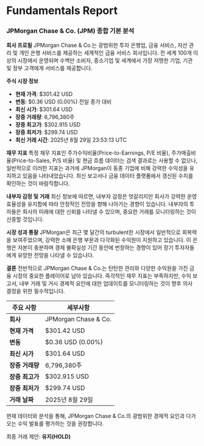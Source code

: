 # Fundamentals Report

### JPMorgan Chase & Co. (JPM) 종합 기본 분석

**회사 프로필**
JPMorgan Chase & Co.는 광범위한 투자 은행업, 금융 서비스, 자산 관리 및 개인 은행 서비스를 제공하는 세계적인 금융 서비스 회사입니다. 전 세계 100개 이상의 시장에서 운영되며 수백만 소비자, 중소기업 및 세계에서 가장 저명한 기업, 기관 및 정부 고객에게 서비스를 제공합니다.

**주식 시장 정보** 
- **현재 가격**: $301.42 USD
- **변동**: $0.36 USD (0.00%) 전일 종가 대비
- **최신 시가**: $301.64 USD
- **장중 거래량**: 6,796,380주
- **장중 최고가**: $302.915 USD
- **장중 최저가**: $299.74 USD
- **최신 거래 시간**: 2025년 8월 29일 23:53:13 UTC

**재무 지표**
특정 재무 지표인 주가수익비율(Price-to-Earnings, P/E 비율), 주가매출비율(Price-to-Sales, P/S 비율) 및 현금 흐름 데이터는 검색 결과로는 사용할 수 없으나, 일반적으로 이러한 지표는 과거에 JPMorgan이 동종 기업에 비해 강력한 수익성을 유지하고 있음을 나타내었습니다. 최신 보고서나 금융 데이터 플랫폼에서 갱신된 수치를 확인하는 것이 바람직합니다.

**내부자 감정 및 거래**
최신 정보에 따르면, 내부자 감정은 엇갈리지만 회사가 강력한 운영 효율성을 유지함에 따라 안정적인 전망을 향해 나아가는 경향이 있습니다. 내부자의 투자들은 회사의 미래에 대한 신뢰를 나타낼 수 있으며, 중요한 거래를 모니터링하는 것이 신중할 것입니다.

**시장 성과 통찰**
JPMorgan은 최근 몇 달간의 turbulent한 시장에서 일반적으로 회복력을 보여주었으며, 강력한 소매 은행 부문과 다각화된 수익원이 지원하고 있습니다. 이 은행은 자본이 충분하며 경제 불확실성 기간 동안에 번창하는 경향이 있어 장기 투자자들에게 유망한 전망을 나타낼 수 있습니다.

**결론**
전반적으로 JPMorgan Chase & Co.는 탄탄한 관리와 다양한 수익원을 가진 금융 시장의 중요한 플레이어로 남아 있습니다. 즉각적인 재무 지표는 부족하지만, 수익 보고서, 내부 거래 및 거시 경제적 요인에 대한 업데이트를 모니터링하는 것이 향후 의사 결정을 위한 필수적입니다.

| 주요 사항                     | 세부사항                          |
|-------------------------------|----------------------------------|
| **회사**                     | JPMorgan Chase & Co.            |
| **현재 가격**                 | $301.42 USD                      |
| **변동**                      | $0.36 USD (0.00%)               |
| **최신 시가**                 | $301.64 USD                      |
| **장중 거래량**               | 6,796,380주                     |
| **장중 최고가**               | $302.915 USD                     |
| **장중 최저가**               | $299.74 USD                      |
| **거래 날짜**                 | 2025년 8월 29일                  |

현재 데이터와 분석을 통해, JPMorgan Chase & Co.의 광범위한 경제적 요인과 다가오는 수익 발표를 평가하는 것을 권장합니다.

최종 거래 제안: **유지(HOLD)**
